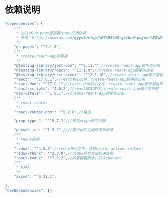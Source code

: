 <!--
 * @Author: D_bxg
 * @Date: 2021-02-08 15:32:56
 * @LastEditors: D_bxg
 * @LastEditTime: 2021-02-10 16:26:34
 * @Description: file content
 * @FilePath: \application\README.md
-->
# 依赖说明

```js
"dependencies": {
    /**
     * 在GitHub-page里部署react应用依赖
     * 参考：https://medium.com/@yystartup/%E7%94%A8-github-pages-%E8%A3%BD%E4%BD%9C-react-demo-site-7840fcb9cc33
     */
    "gh-pages": "^3.1.0",
    /**
     * create-react-app脚手架
     */
    "@testing-library/jest-dom": "^5.11.4",//create-react-app脚手架自带
    "@testing-library/react": "^11.1.0",//create-react-app脚手架自带
    "@testing-library/user-event": "^12.1.10",//create-react-app脚手架自带
    "react": "^17.0.1",//react核心文件，create-react-app脚手架自带
    "react-dom": "^17.0.1",//react-dom核心文件，create-react-app脚手架自带
    "react-scripts": "4.0.2",//react脚本文件，create-react-app脚手架自带
    "web-vitals": "^1.0.1",//create-react-app脚手架自带
    /**
     * react-router
     */
    "react-router-dom": "^5.2.0",//路由

    "prop-types": "^15.7.2",//预设props时的依赖

    "pubsub-js": "^1.9.2",////两个组件之间传递状态值
    /**
     * redux系列
     */
    "redux": "^4.0.5",//redux核心文件，含有store、action、reducer
    "redux-thunk": "^2.3.0",//redux异步方法解决方案
    "react-redux": "^7.2.2",//外层容器概念，引入connect
    /**
     * AJAX
     */
    "axios": "^0.21.1",
    
},
"devDependencies": {}
```
